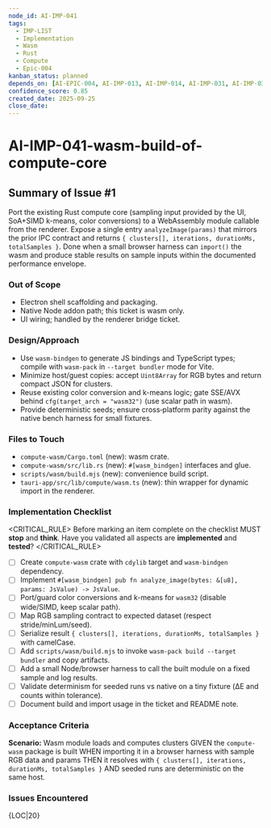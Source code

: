 ```yaml
---
node_id: AI-IMP-041
tags:
  - IMP-LIST
  - Implementation
  - Wasm
  - Rust
  - Compute
  - Epic-004
kanban_status: planned
depends_on: [AI-EPIC-004, AI-IMP-013, AI-IMP-014, AI-IMP-031, AI-IMP-033]
confidence_score: 0.85
created_date: 2025-09-25
close_date:
---
```


# AI-IMP-041-wasm-build-of-compute-core

## Summary of Issue #1
Port the existing Rust compute core (sampling input provided by the UI, SoA+SIMD k-means, color conversions) to a WebAssembly module callable from the renderer. Expose a single entry `analyzeImage(params)` that mirrors the prior IPC contract and returns `{ clusters[], iterations, durationMs, totalSamples }`. Done when a small browser harness can `import()` the wasm and produce stable results on sample inputs within the documented performance envelope.

### Out of Scope
- Electron shell scaffolding and packaging.
- Native Node addon path; this ticket is wasm only.
- UI wiring; handled by the renderer bridge ticket.

### Design/Approach
- Use `wasm-bindgen` to generate JS bindings and TypeScript types; compile with `wasm-pack` in `--target bundler` mode for Vite.
- Minimize host/guest copies: accept `Uint8Array` for RGB bytes and return compact JSON for clusters.
- Reuse existing color conversion and k-means logic; gate SSE/AVX behind `cfg(target_arch = "wasm32")` (use scalar path in wasm).
- Provide deterministic seeds; ensure cross‑platform parity against the native bench harness for small fixtures.

### Files to Touch
- `compute-wasm/Cargo.toml` (new): wasm crate.
- `compute-wasm/src/lib.rs` (new): `#[wasm_bindgen]` interfaces and glue.
- `scripts/wasm/build.mjs` (new): convenience build script.
- `tauri-app/src/lib/compute/wasm.ts` (new): thin wrapper for dynamic import in the renderer.

### Implementation Checklist

<CRITICAL_RULE>
Before marking an item complete on the checklist MUST **stop** and **think**. Have you validated all aspects are **implemented** and **tested**?
</CRITICAL_RULE>

- [ ] Create `compute-wasm` crate with `cdylib` target and `wasm-bindgen` dependency.
- [ ] Implement `#[wasm_bindgen] pub fn analyze_image(bytes: &[u8], params: JsValue) -> JsValue`.
- [ ] Port/guard color conversions and k-means for `wasm32` (disable wide/SIMD, keep scalar path).
- [ ] Map RGB sampling contract to expected dataset (respect stride/minLum/seed).
- [ ] Serialize result `{ clusters[], iterations, durationMs, totalSamples }` with camelCase.
- [ ] Add `scripts/wasm/build.mjs` to invoke `wasm-pack build --target bundler` and copy artifacts.
- [ ] Add a small Node/browser harness to call the built module on a fixed sample and log results.
- [ ] Validate determinism for seeded runs vs native on a tiny fixture (ΔE and counts within tolerance).
- [ ] Document build and import usage in the ticket and README note.

### Acceptance Criteria
**Scenario:** Wasm module loads and computes clusters
GIVEN the `compute-wasm` package is built
WHEN importing it in a browser harness with sample RGB data and params
THEN it resolves with `{ clusters[], iterations, durationMs, totalSamples }`
AND seeded runs are deterministic on the same host.

### Issues Encountered
{LOC|20}

